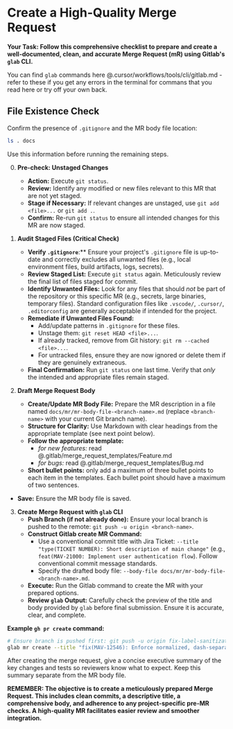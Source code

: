 # Create a High-Quality Merge Request

**Your Task: Follow this comprehensive checklist to prepare and create a well-documented, clean, and accurate Merge Request (mR) using Gitlab's `glab` CLI.**

You can find `glab` commands here @.cursor/workflows/tools/cli/gitlab.md - refer to these if you get any errors in the terminal for commans that you read here or try off your own back.

## File Existence Check

Confirm the presence of `.gitignore` and the MR body file location:

```bash
ls . docs
```

Use this information before running the remaining steps.

0.  **Pre-check: Unstaged Changes**
    - **Action:** Execute `git status`.
    - **Review:** Identify any modified or new files relevant to this MR that are not yet staged.
    - **Stage if Necessary:** If relevant changes are unstaged, use `git add <file>...` or `git add .`.
    - **Confirm:** Re-run `git status` to ensure all intended changes for this MR are now staged.

1.  **Audit Staged Files (Critical Check)**
    - **Verify `.gitignore`**:** Ensure your project's `.gitignore` file is up-to-date and correctly excludes all unwanted files (e.g., local environment files, build artifacts, logs, secrets).
    - **Review Staged List:** Execute `git status` again. Meticulously review the final list of files staged for commit.
    - **Identify Unwanted Files:** Look for any files that should *not* be part of the repository or this specific MR (e.g., secrets, large binaries, temporary files). Standard configuration files like `.vscode/`, `.cursor/`, `.editorconfig` are generally acceptable if intended for the project.
    - **Remediate if Unwanted Files Found:**
        - Add/update patterns in `.gitignore` for these files.
        - Unstage them: `git reset HEAD <file>...`.
        - If already tracked, remove from Git history: `git rm --cached <file>...`.
        - For untracked files, ensure they are now ignored or delete them if they are genuinely extraneous.
    - **Final Confirmation:** Run `git status` one last time. Verify that *only* the intended and appropriate files remain staged.

2.  **Draft Merge Request Body**
    - **Create/Update MR Body File:** Prepare the MR description in a file named `docs/mr/mr-body-file-<branch-name>.md` (replace `<branch-name>` with your current Git branch name).
    - **Structure for Clarity:** Use Markdown with clear headings from the appropriate template (see next point below).
    - **Follow the appropriate template:**
      - *for new features:* read @.gitlab/merge_request_templates/Feature.md
      - *for bugs:* read @.gitlab/merge_request_templates/Bug.md
    - **Short bullet points:** only add a maximum of three bullet points to each item in the templates. Each bullet point should have a maximum of two sentences.
  - **Save:** Ensure the MR body file is saved.

3.  **Create Merge Request with `glab` CLI**
    - **Push Branch (if not already done):** Ensure your local branch is pushed to the remote: `git push -u origin <branch-name>`.
    - **Construct Gitlab create MR Command:**
        - Use a conventional commit title with Jira Ticket: `--title "type(TICKET NUMBER): Short description of main change"` (e.g., `feat(MAV-21000: Implement user authentication flow`). Follow conventional commit message standards.
        - Specify the drafted body file: `--body-file docs/mr/mr-body-file-<branch-name>.md`.
    - **Execute:** Run the Gitlab command to create the MR with your prepared options.
    - **Review `glab` Output:** Carefully check the preview of the title and body provided by `glab` before final submission. Ensure it is accurate, clear, and complete.

**Example `gh pr create` command:**

```bash
# Ensure branch is pushed first: git push -u origin fix-label-sanitization
glab mr create --title "fix(MAV-12546): Enforce normalized, dash-separated, lowercase labels" --description-file docs/mr/mr-body-file-fix-label-sanitization.md
```

After creating the merge request, give a concise executive summary of the key changes and tests so reviewers know what to expect. Keep this summary separate from the MR body file.

**REMEMBER: The objective is to create a meticulously prepared Merge Request. This includes clean commits, a descriptive title, a comprehensive body, and adherence to any project-specific pre-MR checks. A high-quality MR facilitates easier review and smoother integration.**
